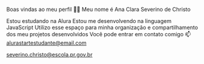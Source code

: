 Boas vindas ao meu perfil 💙💙
Meu nome é Ana Clara Severino de Christo

Estou estudando na Alura
Estou me desenvolvendo na linguagem JavaScript
Utilizo esse espaço para minha organização e compartilhamento dos meu projetos desenvolvidos
Você pode entrar em contato comigo 📫
alurastartestudante@email.com

severino.christo@escola.pr.gov.br
